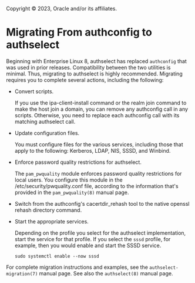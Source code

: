 Copyright © 2023, Oracle and/or its affiliates.

# Migrating From authconfig to authselect

Beginning with Enterprise Linux 8, authselect has replaced `authconfig` that was used in prior releases. Compatibility between the two utilities is minimal. Thus, migrating to authselect is highly recommended. Migrating requires you to complete several actions, including the following:

-   Convert scripts.

    If you use the ipa-client-install command or the realm join command to make the host join a domain, you can remove any authconfig call in any scripts. Otherwise, you need to replace each authconfig call with its matching authselect call.

-   Update configuration files.

    You must configure files for the various services, including those that apply to the following: Kerberos, LDAP, NIS, SSSD, and Winbind.

-   Enforce password quality restrictions for authselect.

    The `pam_pwquality` module enforces password quality restrictions for local users. You configure this module in the /etc/security/pwquality.conf file, according to the information that's provided in the `pam_pwquality(8)` manual page.

-   Switch from the authconfig's cacertdir\_rehash tool to the native openssl rehash directory command.

-   Start the appropriate services.

    Depending on the profile you select for the authselect implementation, start the service for that profile. If you select the `sssd` profile, for example, then you would enable and start the SSSD service.

    ```
    sudo systemctl enable --now sssd
    ```


For complete migration instructions and examples, see the `authselect-migration(7)` manual page. See also the `authselect(8)` manual page.


